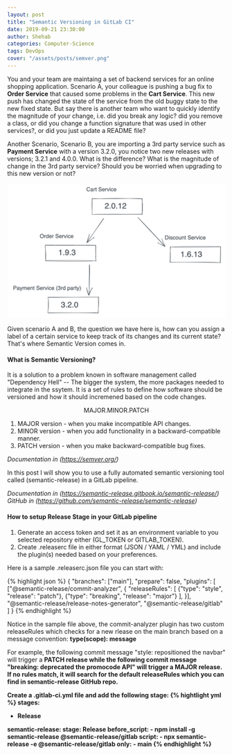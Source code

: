 ```yaml
---
layout: post
title: "Semantic Versioning in GitLab CI"
date: 2019-09-21 23:30:00
author: Shehab
categories: Computer-Science
tags: DevOps
cover: "/assets/posts/semver.png"
---
```


You and your team are maintaing a set of backend services for an online shopping application. Scenario A, your colleague is pushing a bug fix to <strong>Order Service</strong> that caused some problems in the <strong>Cart Service</strong>. This new push has changed the state of the service from the old buggy state to the new fixed state. But say there is another team who want to quickly identify the magnitude of your change, i.e. did you break any logic? did you remove a class, or did you change a function signature that was used in other services?, or did you just update a README file?

Another Scenario, Scenario B, you are importing a 3rd party service such as <strong>Payment Service</strong> with a version 3.2.0, you notice two new releases with versions; 3.2.1 and 4.0.0. What is the difference? What is the magnitude of change in the 3rd party service? Should you be worried when upgrading to this new version or not?

<p align="center"><img src="/assets/posts/service-versions.png"></p>

Given scenario A and B, the question we have here is, how can you assign a label of a certain service to keep track of its changes and its current state? That's where Semantic Version comes in.

<h4>What is Semantic Versioning?</h4>

It is a solution to a problem known in software management called "Dependency Hell" -- The bigger the system, the more packages needed to integrate in the ssytem. It is a set of rules to define how software should be versioned and how it should incremened based on the code changes.

<p align="center">MAJOR.MINOR.PATCH</p>

1. MAJOR version - when you make incompatible API changes.
2. MINOR version - when you add functionality in a backward-compatible manner.
3. PATCH version - when you make backward-compatible bug fixes.

<i>Documentation in (https://semver.org/)</i>

In this post I will show you to use a fully automated semantic versioning tool called (semantic-release) in a GitLab pipeline.

<i>Documentation in (https://semantic-release.gitbook.io/semantic-release/)</i>
<i>GitHub in (https://github.com/semantic-release/semantic-release)</i>

<h4>How to setup Release Stage in your GitLab pipeline</h4>

<ol>
    <li>Generate an access token and set it as an environment variable to you selected repository either (GL_TOKEN or GITLAB_TOKEN).</li>
    <li>Create .releaserc file in either format (JSON / YAML / YML) and include the plugin(s) needed based on your preferences.</li>
</ol>

Here is a sample .releaserc.json file you can start with:

{% highlight json %}
{
"branches": ["main"],
"prepare": false,
"plugins": [
["@semantic-release/commit-analyzer",
{ "releaseRules": [
{"type": "style", "release": "patch"},
{"type": "breaking", "release": "major"} ],
}],
"@semantic-release/release-notes-generator",
"@semantic-release/gitlab"
]
}
{% endhighlight %}

Notice in the sample file above, the commit-analyzer plugin has two custom releaseRules which checks for a new rlease on the main branch based on a message convention: <strong>type(scope): message</strong>

For example, the following commit message "style: repositioned the navbar" will trigger a <strong>PATCH<strong> release while the following commit message "breaking: deprecated the promocode API" will trigger a <strong>MAJOR</strong> release. If no rules match, it will search for the default releaseRules which you can find in semantic-release GitHub repo.

Create a .gitlab-ci.yml file and add the following stage:
{% hightlight yml %}
stages:

- Release

semantic-release:
stage: Release
before_script: - npm install -g semantic-release @semantic-release/gitlab
script: - npx semantic-release -e @semantic-release/gitlab
only: - main
{% endhighlight %}
